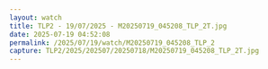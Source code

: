 ```yaml
---
layout: watch
title: TLP2 - 19/07/2025 - M20250719_045208_TLP_2T.jpg
date: 2025-07-19 04:52:08
permalink: /2025/07/19/watch/M20250719_045208_TLP_2
capture: TLP2/2025/202507/20250718/M20250719_045208_TLP_2T.jpg
---
```

